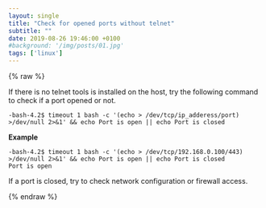 ```yaml
---
layout: single
title: "Check for opened ports without telnet"
subtitle: ""
date: 2019-08-26 19:46:00 +0100
#background: '/img/posts/01.jpg'
tags: ['linux']
---
```


{% raw %} 

If there is no telnet tools is installed on the host, try the following command to check if a port opened or not. 

````
-bash-4.2$ timeout 1 bash -c '(echo > /dev/tcp/ip_adderess/port) >/dev/null 2>&1' && echo Port is open || echo Port is closed

````

**Example**

````
-bash-4.2$ timeout 1 bash -c '(echo > /dev/tcp/192.168.0.100/443) >/dev/null 2>&1' && echo Port is open || echo Port is closed
Port is open
````

If a port is closed, try to check network configuration or firewall access.

{% endraw %}